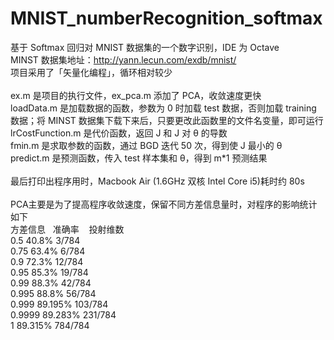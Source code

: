 # MNIST_numberRecognition_softmax<br/>
基于 Softmax 回归对 MNIST 数据集的一个数字识别，IDE 为 Octave<br/>
MINST 数据集地址：http://yann.lecun.com/exdb/mnist/<br/>
项目采用了「矢量化编程」，循环相对较少<br/>
<br/>
ex.m 是项目的执行文件，ex_pca.m 添加了 PCA，收敛速度更快<br/>
loadData.m 是加载数据的函数，参数为 0 时加载 test 数据，否则加载 training 数据；将 MINST 数据集下载下来后，只要更改此函数里的文件名变量，即可运行<br/>
lrCostFunction.m 是代价函数，返回 J 和 J 对 θ 的导数<br/>
fmin.m 是求取参数的函数，通过 BGD 迭代 50 次，得到使 J 最小的 θ<br/>
predict.m 是预测函数，传入 test 样本集和 θ，得到 m*1 预测结果<br/>
<br/>
最后打印出程序用时，Macbook Air (1.6GHz 双核 Intel Core i5)耗时约 80s<br/>
<br/>
PCA主要是为了提高程序收敛速度，保留不同方差信息量时，对程序的影响统计如下<br/>
方差信息   准确率    投射维数<br/>
0.5 			40.8%		  3/784<br/>
0.75  		63.4%		  6/784<br/>
0.9			  72.3%	  	12/784<br/>
0.95		  85.3%	  	19/784<br/>
0.99		  88.3%		  42/784<br/>
0.995		  88.8%	  	56/784<br/>
0.999		  89.195%	  103/784	<br/>
0.9999	  89.283%	  231/784<br/>
1         89.315%   784/784<br/>
